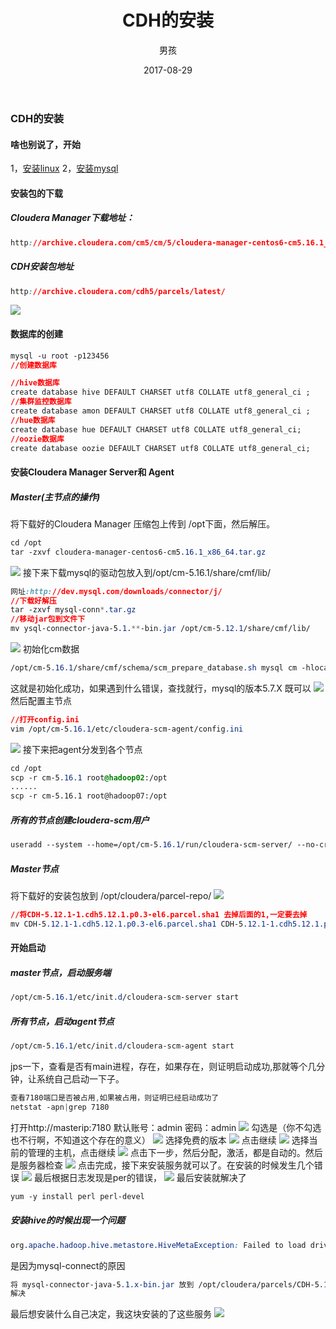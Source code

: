 ﻿---
layout: post
title: 'CDH的安装'
date: 2017-08-29
author: 男孩
tags: CDH
---
### CDH的安装
#### 啥也别说了，开始
1，[安装linux](http://www.wordboy.cn/2017/06/19/linux_builde.html)
2，[安装mysql](http://www.wordboy.cn/2017/06/19/mysql_builde.html)
#### 安装包的下载
##### Cloudera Manager下载地址：
```css
http://archive.cloudera.com/cm5/cm/5/cloudera-manager-centos6-cm5.16.1_x86_64.tar.gz
```
##### CDH安装包地址
```css
http://archive.cloudera.com/cdh5/parcels/latest/
```
![](http://img.wordboy.cn/CDH/cdh_choose.png)
#### 数据库的创建
```css
mysql -u root -p123456
//创建数据库

//hive数据库 
create database hive DEFAULT CHARSET utf8 COLLATE utf8_general_ci ;
//集群监控数据库
create database amon DEFAULT CHARSET utf8 COLLATE utf8_general_ci ;
//hue数据库
create database hue DEFAULT CHARSET utf8 COLLATE utf8_general_ci;
//oozie数据库
create database oozie DEFAULT CHARSET utf8 COLLATE utf8_general_ci;
```
#### 安装Cloudera Manager Server和 Agent
##### Master(主节点的操作)
将下载好的Cloudera Manager 压缩包上传到 /opt下面，然后解压。
```css
cd /opt
tar -zxvf cloudera-manager-centos6-cm5.16.1_x86_64.tar.gz
```
![](http://img.wordboy.cn/CDH/CDh1.png)
接下来下载mysql的驱动包放入到/opt/cm-5.16.1/share/cmf/lib/
```css
网址:http://dev.mysql.com/downloads/connector/j/
//下载好解压
tar -zxvf mysql-conn*.tar.gz
//移动jar包到文件下
mv ysql-connector-java-5.1.**-bin.jar /opt/cm-5.12.1/share/cmf/lib/
```
![](http://img.wordboy.cn/CDH/cdh_conn.png)
初始化cm数据

```css
/opt/cm-5.16.1/share/cmf/schema/scm_prepare_database.sh mysql cm -hlocalhost -uroot -p123456 --scm-host localhost scm scm scm
```
这就是初始化成功，如果遇到什么错误，查找就行，mysql的版本5.7.X 既可以
![](http://img.wordboy.cn/CDH/cdh_init.PNG)
然后配置主节点
```css
//打开config.ini
vim /opt/cm-5.16.1/etc/cloudera-scm-agent/config.ini
```
![](http://img.wordboy.cn/CDH/cdh_3.png)
接下来把agent分发到各个节点
```css
cd /opt
scp -r cm-5.16.1 root@hadoop02:/opt
......
scp -r cm-5.16.1 root@hadoop07:/opt
```
##### 所有的节点创建cloudera-scm用户
```css
useradd --system --home=/opt/cm-5.16.1/run/cloudera-scm-server/ --no-create-home --shell=/bin/false --comment "Cloudera SCM User" cloudera-scm
```
##### Master节点
将下载好的安装包放到    /opt/cloudera/parcel-repo/
![](http://img.wordboy.cn/CDH/CDH_parsles.PNG)
```css
//将CDH-5.12.1-1.cdh5.12.1.p0.3-el6.parcel.sha1 去掉后面的1,一定要去掉
mv CDH-5.12.1-1.cdh5.12.1.p0.3-el6.parcel.sha1 CDH-5.12.1-1.cdh5.12.1.p0.3-el6.parcel.sha
```

#### 开始启动
##### master节点，启动服务端
```css
/opt/cm-5.16.1/etc/init.d/cloudera-scm-server start
```
##### 所有节点，启动agent节点
```css
/opt/cm-5.16.1/etc/init.d/cloudera-scm-agent start
```
jps一下，查看是否有main进程，存在，如果存在，则证明启动成功,那就等个几分钟，让系统自己启动一下子。
```css
查看7180端口是否被占用,如果被占用，则证明已经启动成功了
netstat -apn|grep 7180
```
打开http://masterip:7180 默认账号：admin 密码：admin
![](http://img.wordboy.cn/CDH/0.png)
勾选是（你不勾选也不行啊，不知道这个存在的意义）
![](http://img.wordboy.cn/CDH/11754794-44a91b88cb611867.png)
选择免费的版本
![](http://img.wordboy.cn/CDH/11754794-e87db09e74a29e39.png)
点击继续
![](http://img.wordboy.cn/CDH/11754794-fd9699a955936bb6.png)
选择当前的管理的主机，点击继续
![](http://img.wordboy.cn/CDH/3.PNG)
点击下一步，然后分配，激活，都是自动的。然后是服务器检查
![](http://img.wordboy.cn/CDH/11754794-7246b5379592248b.png)
点击完成，接下来安装服务就可以了。在安装的时候发生几个错误
![](http://img.wordboy.cn/CDH/CDH_err.jpg)
最后根据日志发现是per的错误，
![](http://img.wordboy.cn/CDH/CDH_per_err.jpg)
最后安装就解决了
```css
yum -y install perl perl-devel
```
##### 安装hive的时候出现一个问题
```css
org.apache.hadoop.hive.metastore.HiveMetaException: Failed to load driver
```
是因为mysql-connect的原因
```css
将 mysql-connector-java-5.1.x-bin.jar 放到 /opt/cloudera/parcels/CDH-5.16.1-1.cdh5.16.1.p0.3/lib/hive/li
解决
```
最后想安装什么自己决定，我这块安装的了这些服务
![](http://img.wordboy.cn/CDH/CDH-end.png)